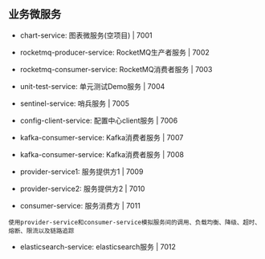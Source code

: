 ## 业务微服务

- chart-service: 图表微服务(空项目) | 7001

- rocketmq-producer-service: RocketMQ生产者服务 | 7002

- rocketmq-consumer-service: RocketMQ消费者服务 | 7003

- unit-test-service: 单元测试Demo服务 | 7004

- sentinel-service: 哨兵服务 | 7005

- config-client-service: 配置中心client服务 | 7006

- kafka-consumer-service: Kafka消费者服务 | 7007

- kafka-consumer-service: Kafka消费者服务 | 7008

- provider-service1: 服务提供方1 | 7009

- provider-service2: 服务提供方2 | 7010

- consumer-service: 服务消费方 | 7011
```$xslt
使用provider-service和consumer-service模拟服务间的调用、负载均衡、降级、超时、熔断、限流以及链路追踪
```

- elasticsearch-service: elasticsearch服务 | 7012





